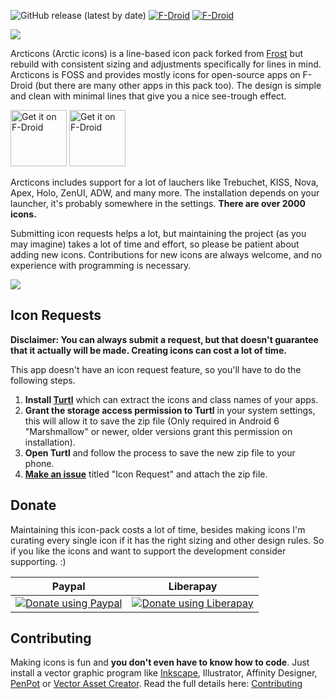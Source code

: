 <img alt="GitHub release (latest by date)" src="https://img.shields.io/github/v/release/Donnnno/Arcticons"> [<img alt="F-Droid" src="https://img.shields.io/f-droid/v/com.donnnno.arcticons">](https://f-droid.org/packages/com.donnnno.arcticons) [<img alt="F-Droid" src="https://img.shields.io/github/downloads/donnnno/arcticons/total?label=github%20downloads">]() 

<img src='https://raw.githubusercontent.com/Donnnno/Arcticons/main/fastlane/metadata/android/en-US/images/header-background.png'>

Arcticons (Arctic icons) is a line-based icon pack forked from [Frost](https://github.com/dkanada/frost) but rebuild with consistent sizing and adjustments specifically for lines in mind. Arcticons is FOSS and provides mostly icons for open-source apps on F-Droid (but there are many other apps in this pack too). The design is simple and clean with minimal lines that give you a nice see-trough effect.

[<img src="https://f-droid.org/badge/get-it-on.png" alt="Get it on F-Droid" height="90">](https://f-droid.org/packages/com.donnnno.arcticons)
[<img src="https://camo.githubusercontent.com/35b4ec18c762358fb784f9e973f77cf6eb596f2240e69a4c6c093a836655d889/68747470733a2f2f692e6962622e636f2f71306d6463345a2f6765742d69742d6f6e2d6769746875622e706e67" alt="Get it on F-Droid" height="90">](https://github.com/Donnnno/Arcticons/releases)

Arcticons includes support for a lot of lauchers like Trebuchet, KISS, Nova, Apex, Holo, ZenUI, ADW, and many more. The installation depends on your launcher, it's probably somewhere in the settings. **There are over 2000 icons.**

Submitting icon requests helps a lot, but maintaining the project (as you may imagine) takes a lot of time and effort, so please be patient about adding new icons. Contributions for new icons are always welcome, and no experience with programming is necessary.

<img src='https://raw.githubusercontent.com/Donnnno/Arcticons/main/fastlane/metadata/android/en-US/images/screenshots.jpg'>

## Icon Requests

**Disclaimer: You can always submit a request, but that doesn't guarantee that it actually will be made. Creating icons can cost a lot of time.**

This app doesn't have an icon request feature, so you'll have to do the following steps.

1. **Install [Turtl](https://f-droid.org/packages/org.xphnx.iconsubmit)** which can extract the icons and class names of your apps.
2. **Grant the storage access permission to Turtl** in your system settings, this will allow it to save the zip file (Only required in Android 6 "Marshmallow" or newer, older versions grant this permission on installation).
3. **Open Turtl** and follow the process to save the new zip file to your phone.
4. **[Make an issue](https://github.com/Donnnno/Arcticons/issues/new)** titled "Icon Request" and attach the zip file.

## Donate

Maintaining this icon-pack costs a lot of time, besides making icons I'm curating every single icon if it has the right sizing and other design rules. So if you like the icons and want to support the development consider supporting. :)

|Paypal|Liberapay|
|---|---|
|<a href="https://www.paypal.com/paypalme/onnovdd"><img alt="Donate using Paypal" src="https://www.paypalobjects.com/en_US/i/btn/btn_donate_SM.gif"></a>|<a href="https://liberapay.com/Donno/donate"><img alt="Donate using Liberapay" src="https://liberapay.com/assets/widgets/donate.svg"></a>|

## Contributing

Making icons is fun and **you don't even have to know how to code**. Just install a vector graphic program like [Inkscape](https://inkscape.org/en/), Illustrator, Affinity Designer, [PenPot](https://penpot.app/) or [Vector Asset Creator](https://play.google.com/store/apps/details?id=com.inglesdivino.vectorassetcreator). 
Read the full details here: [Contributing](CONTRIBUTING.md)
